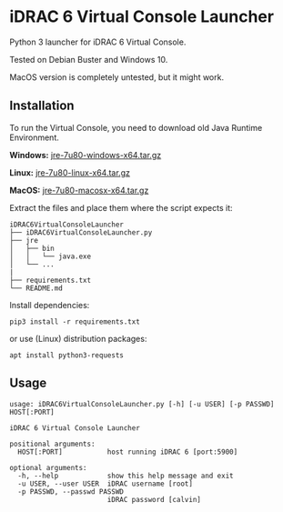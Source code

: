 # iDRAC 6 Virtual Console Launcher
Python 3 launcher for iDRAC 6 Virtual Console.

Tested on Debian Buster and Windows 10.

MacOS version is completely untested, but it might work.

## Installation
To run the Virtual Console, you need to download old Java Runtime Environment.

**Windows:**
[jre-7u80-windows-x64.tar.gz](https://download.oracle.com/otn/java/jdk/7u80-b15/jre-7u80-windows-x64.tar.gz)

**Linux:**
[jre-7u80-linux-x64.tar.gz](https://download.oracle.com/otn/java/jdk/7u80-b15/jre-7u80-linux-x64.tar.gz)

**MacOS:**
[jre-7u80-macosx-x64.tar.gz](https://download.oracle.com/otn/java/jdk/7u80-b15/jre-7u80-macosx-x64.tar.gz)


Extract the files and place them where the script expects it:

```
iDRAC6VirtualConsoleLauncher
├── iDRAC6VirtualConsoleLauncher.py
├── jre
│   ├── bin
│   │   └── java.exe
│   └── ...
|
├── requirements.txt
└── README.md
```

Install dependencies:

`pip3 install -r requirements.txt`

or use (Linux) distribution packages:

`apt install python3-requests`

## Usage
```
usage: iDRAC6VirtualConsoleLauncher.py [-h] [-u USER] [-p PASSWD] HOST[:PORT]

iDRAC 6 Virtual Console Launcher

positional arguments:
  HOST[:PORT]           host running iDRAC 6 [port:5900]

optional arguments:
  -h, --help            show this help message and exit
  -u USER, --user USER  iDRAC username [root]
  -p PASSWD, --passwd PASSWD
                        iDRAC password [calvin]
```